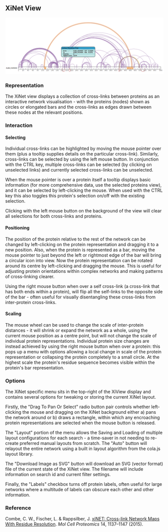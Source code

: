 ## XiNet View ##

![Xi Net](../../img/xinet.png)

### Representation ###

The XiNet view displays a collection of cross-links between proteins as an interactive network visualisation - with the proteins (nodes) shown as circles or elongated bars and the cross-links as edges drawn between these nodes at the relevant positions.

### Interaction ###

#### Selecting ####

Individual cross-links can be highlighted by moving the mouse pointer over them (plus a tooltip supplies details on the particular cross-link). Similarly, cross-links can be selected by using the left mouse button. In conjunction with the CTRL key, multiple cross-links can be selected (by clicking on unselected links) and currently selected cross-links can be unselected.

When the mouse pointer is over a protein itself a tooltip displays basic information (for more comprehensive data, use the selected proteins view), and it can be selected by left-clicking the mouse. When used with the CTRL key this also toggles this protein's selection on/off with the existing selection.

Clicking with the left mouse button on the background of the view will clear all selections for both cross-links and proteins.

#### Positioning ####

The position of the protein relative to the rest of the network can be changed by left-clicking on the protein representation and dragging it to a new position. Also, when the protein is represented as a bar, moving the mouse pointer to just beyond the left or rightmost edge of the bar will bring a circular icon into view. Now the protein representation can be rotated around its centre by left-clicking and dragging the mouse. This is useful for adjusting protein orientations within complex networks and making patterns of cross-linking clearer.

Using the right mouse button when over a self cross-link (a cross-link that has both ends within a protein), will flip all the self-links to the opposite side of the bar - often useful for visually disentangling these cross-links from inter-protein cross-links.

#### Scaling ####

The mouse wheel can be used to change the scale of inter-protein distances - it will shrink or expand the network as a whole, using the current mouse position as a centre point, but will not change the scale of individual protein representations. Individual protein size changes are instead achieved by using the right mouse button when over a protein: this pops up a menu with options allowing a local change in scale of the protein representation or collapsing the protein completely to a small circle. At the highest scale the protein's residue sequence becomes visible within the protein's bar representation.


### Options ###

The XiNet specific menu sits in the top-right of the XiView display and contains several options for tweaking or storing the current XiNet layout.

Firstly, the "Drag To Pan Or Select" radio button pair controls whether left-clicking the mouse and dragging on the XiNet background either a) pans the network around or b) draws a rectangle, within which any encroaching protein representations are selected when the mouse button is released.

The "Layout" portion of the menu allows the Saving and Loading of multiple layout configurations for each search - a time-saver in not needing to re-create preferred manual layouts from scratch. The "Auto" button will relayout the entire network using a built in layout algorithm from the cola.js layout library. 

The "Download Image as SVG" button will download an SVG (vector format) file of the current state of the XiNet view. The filename will include information on search id and current filter settings.

Finally, the "Labels" checkbox turns off protein labels, often useful for large networks where a multitude of labels can obscure each other and other information.


### Reference ###

Combe, C. W., Fischer, L. & Rappsilber, J. [xiNET: Cross-link Network Maps With Residue Resolution](https://doi.org/10.1074/mcp.O114.042259 "DOI Link"). *Mol Cell Proteomics* 14, 1137–1147 (2015).


